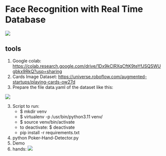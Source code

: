 # Face Recognition with Real Time Database

![](images/result.png)

## tools
1. Google colab: https://colab.research.google.com/drive/1Dx9kClRXqCftK9teYfJSQSWUgbkx9RkQ?usp=sharing
2. Cards Image Dataset: https://universe.roboflow.com/augmented-startups/playing-cards-ow27d
3. Prepare the file data.yaml of the dataset like this:

![](images/datayaml.png)

3. Script to run:
    * $ mkdir venv
    * $ virtualenv -p /usr/bin/python3.11 venv/
    * $ source venv/bin/activate
    * to deactivate: $ deactivate
    * pip install -r requirements.txt
4. python Poker-Hand-Detector.py
5. Demo
6. hands:
![](https://i.pinimg.com/564x/14/86/0c/14860c0ab5aefe359d20e7ee04a58e0a.jpg)
